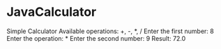 # JavaCalculator

Simple Calculator
Available operations: +, -, *, /
Enter the first number: 8
Enter the operation: *
Enter the second number: 9
Result: 72.0
